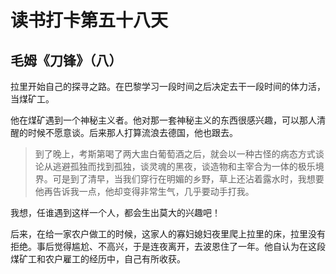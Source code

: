 # 读书打卡第五十八天

## 毛姆《刀锋》（八）

拉里开始自己的探寻之路。在巴黎学习一段时间之后决定去干一段时间的体力活，当煤矿工。

他在煤矿遇到一个神秘主义者。他对那一套神秘主义的东西很感兴趣，可以那人清醒的时候不愿意谈。后来那人打算流浪去德国，他也跟去。

> 到了晚上，考斯第喝了两大盅白葡萄酒之后，就会以一种古怪的病态方式谈论从逃避孤独而找到孤独，谈灵魂的黑夜，谈造物和主宰合为一体的极乐境界。可是到了清早，当我们穿行在明媚的乡野，草上还沾着露水时，我想要他再告诉我一点，他却变得非常生气，几乎要动手打我。

我想，任谁遇到这样一个人，都会生出莫大的兴趣吧！

后来，在给一家农户做工的时候，这家人的寡妇媳妇夜里爬上拉里的床，拉里没有拒绝。事后觉得尴尬、不高兴，于是连夜离开，去波恩住了一年。他自认为在这段煤矿工和农户雇工的经历中，自己有所收获。
